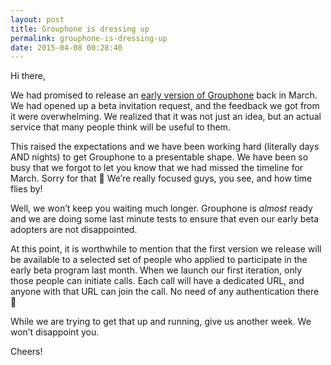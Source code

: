 ```yaml
---
layout: post
title: Grouphone is dressing up
permalink: grouphone-is-dressing-up
date: 2015-04-08 00:28:40
---
```


Hi there,

We had promised to release an [early version of Grouphone](http://blog.applait.com/123 "Grouphone is coming. Request beta invitation") back in March. We had opened up a beta invitation request, and the feedback we got from it were overwhelming. We realized that it was not just an idea, but an actual service that many people think will be useful to them.

This raised the expectations and we have been working hard (literally days AND nights) to get Grouphone to a presentable shape. We have been so busy that we forgot to let you know that we had missed the timeline for March. Sorry for that 🙁 We’re really focused guys, you see, and how time flies by!

Well, we won’t keep you waiting much longer. Grouphone is *almost* ready and we are doing some last minute tests to ensure that even our early beta adopters are not disappointed.

At this point, it is worthwhile to mention that the first version we release will be available to a selected set of people who applied to participate in the early beta program last month. When we launch our first iteration, only those people can initiate calls. Each call will have a dedicated URL, and anyone with that URL can join the call. No need of any authentication there 🙂

While we are trying to get that up and running, give us another week. We won’t disappoint you.

Cheers!



